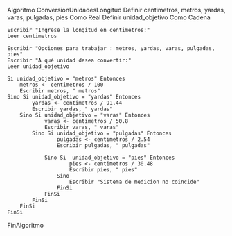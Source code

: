 Algoritmo ConversionUnidadesLongitud
    Definir centimetros, metros, yardas, varas, pulgadas, pies Como Real
    Definir unidad_objetivo Como Cadena
	
    Escribir "Ingrese la longitud en centimetros:"
    Leer centimetros
	
    Escribir "Opciones para trabajar : metros, yardas, varas, pulgadas, pies"
    Escribir "A qué unidad desea convertir:"
    Leer unidad_objetivo
	
    Si unidad_objetivo = "metros" Entonces
        metros <- centimetros / 100
        Escribir metros, " metros"
	Sino Si unidad_objetivo = "yardas" Entonces
			yardas <- centimetros / 91.44
			Escribir yardas, " yardas"
		Sino Si unidad_objetivo = "varas" Entonces
				varas <- centimetros / 50.8
				Escribir varas, " varas"
			Sino Si unidad_objetivo = "pulgadas" Entonces
					pulgadas <- centimetros / 2.54
					Escribir pulgadas, " pulgadas"
					
				Sino Si  unidad_objetivo = "pies" Entonces
						pies <- centimetros / 30.48
						Escribir pies, " pies"
					Sino
						Escribir "Sistema de medicion no coincide"
					FinSi
				FinSi
			FinSi
		FinSi
	FinSi
	
FinAlgoritmo
